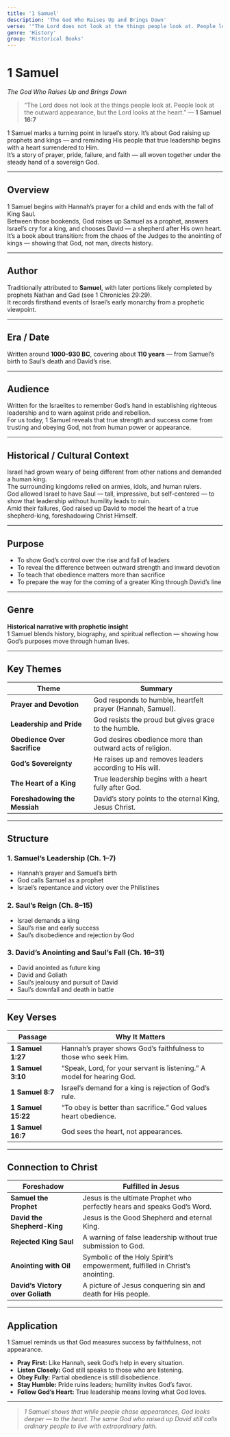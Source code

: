 ```yaml
---
title: '1 Samuel'
description: 'The God Who Raises Up and Brings Down'
verse: '"The Lord does not look at the things people look at. People look at the outward appearance, but the Lord looks at the heart." — 1 Samuel 16:7'
genre: 'History'
group: 'Historical Books'
---
```


# 1 Samuel  
*The God Who Raises Up and Brings Down*

> “The Lord does not look at the things people look at. People look at the outward appearance, but the Lord looks at the heart.” — **1 Samuel 16:7**

1 Samuel marks a turning point in Israel’s story. It’s about God raising up prophets and kings — and reminding His people that true leadership begins with a heart surrendered to Him.  
It’s a story of prayer, pride, failure, and faith — all woven together under the steady hand of a sovereign God.

---

## Overview  
1 Samuel begins with Hannah’s prayer for a child and ends with the fall of King Saul.  
Between those bookends, God raises up Samuel as a prophet, answers Israel’s cry for a king, and chooses David — a shepherd after His own heart.  
It’s a book about transition: from the chaos of the Judges to the anointing of kings — showing that God, not man, directs history.

---

## Author  
Traditionally attributed to **Samuel**, with later portions likely completed by prophets Nathan and Gad (see 1 Chronicles 29:29).  
It records firsthand events of Israel’s early monarchy from a prophetic viewpoint.

---

## Era / Date  
Written around **1000–930 BC**, covering about **110 years** — from Samuel’s birth to Saul’s death and David’s rise.

---

## Audience  
Written for the Israelites to remember God’s hand in establishing righteous leadership and to warn against pride and rebellion.  
For us today, 1 Samuel reveals that true strength and success come from trusting and obeying God, not from human power or appearance.

---

## Historical / Cultural Context  
Israel had grown weary of being different from other nations and demanded a human king.  
The surrounding kingdoms relied on armies, idols, and human rulers.  
God allowed Israel to have Saul — tall, impressive, but self-centered — to show that leadership without humility leads to ruin.  
Amid their failures, God raised up David to model the heart of a true shepherd-king, foreshadowing Christ Himself.

---

## Purpose  
- To show God’s control over the rise and fall of leaders  
- To reveal the difference between outward strength and inward devotion  
- To teach that obedience matters more than sacrifice  
- To prepare the way for the coming of a greater King through David’s line  

---

## Genre  
**Historical narrative with prophetic insight**  
1 Samuel blends history, biography, and spiritual reflection — showing how God’s purposes move through human lives.

---

## Key Themes  

| Theme | Summary |
|-------|----------|
| **Prayer and Devotion** | God responds to humble, heartfelt prayer (Hannah, Samuel). |
| **Leadership and Pride** | God resists the proud but gives grace to the humble. |
| **Obedience Over Sacrifice** | God desires obedience more than outward acts of religion. |
| **God’s Sovereignty** | He raises up and removes leaders according to His will. |
| **The Heart of a King** | True leadership begins with a heart fully after God. |
| **Foreshadowing the Messiah** | David’s story points to the eternal King, Jesus Christ. |

---

## Structure  

### 1. Samuel’s Leadership (Ch. 1–7)
- Hannah’s prayer and Samuel’s birth  
- God calls Samuel as a prophet  
- Israel’s repentance and victory over the Philistines  

### 2. Saul’s Reign (Ch. 8–15)
- Israel demands a king  
- Saul’s rise and early success  
- Saul’s disobedience and rejection by God  

### 3. David’s Anointing and Saul’s Fall (Ch. 16–31)
- David anointed as future king  
- David and Goliath  
- Saul’s jealousy and pursuit of David  
- Saul’s downfall and death in battle  

---

## Key Verses  

| Passage | Why It Matters |
|----------|----------------|
| **1 Samuel 1:27** | Hannah’s prayer shows God’s faithfulness to those who seek Him. |
| **1 Samuel 3:10** | “Speak, Lord, for your servant is listening.” A model for hearing God. |
| **1 Samuel 8:7** | Israel’s demand for a king is rejection of God’s rule. |
| **1 Samuel 15:22** | “To obey is better than sacrifice.” God values heart obedience. |
| **1 Samuel 16:7** | God sees the heart, not appearances. |

---

## Connection to Christ  

| Foreshadow | Fulfilled in Jesus |
|-------------|-------------------|
| **Samuel the Prophet** | Jesus is the ultimate Prophet who perfectly hears and speaks God’s Word. |
| **David the Shepherd-King** | Jesus is the Good Shepherd and eternal King. |
| **Rejected King Saul** | A warning of false leadership without true submission to God. |
| **Anointing with Oil** | Symbolic of the Holy Spirit’s empowerment, fulfilled in Christ’s anointing. |
| **David’s Victory over Goliath** | A picture of Jesus conquering sin and death for His people. |

---

## Application  
1 Samuel reminds us that God measures success by faithfulness, not appearance.  
- **Pray First:** Like Hannah, seek God’s help in every situation.  
- **Listen Closely:** God still speaks to those who are listening.  
- **Obey Fully:** Partial obedience is still disobedience.  
- **Stay Humble:** Pride ruins leaders; humility invites God’s favor.  
- **Follow God’s Heart:** True leadership means loving what God loves.  

---

> *1 Samuel shows that while people chase appearances, God looks deeper — to the heart. The same God who raised up David still calls ordinary people to live with extraordinary faith.*
